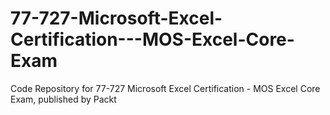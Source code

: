 # 77-727-Microsoft-Excel-Certification---MOS-Excel-Core-Exam
Code Repository for 77-727 Microsoft Excel Certification - MOS Excel Core Exam, published by Packt
